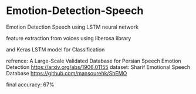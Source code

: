 # Emotion-Detection-Speech
‫‪Emotion‬‬ ‫‪Detection‬‬ ‫‪Speech‬‬ using LSTM neural network

feature extraction from voices using liberosa library

and Keras LSTM model for Classification

refrence: A Large-Scale Validated Database for Persian Speech Emotion Detection https://arxiv.org/abs/1906.01155
dataset: Sharif Emotional Speech Database https://github.com/mansourehk/ShEMO
 
final accuracy: 67% 
